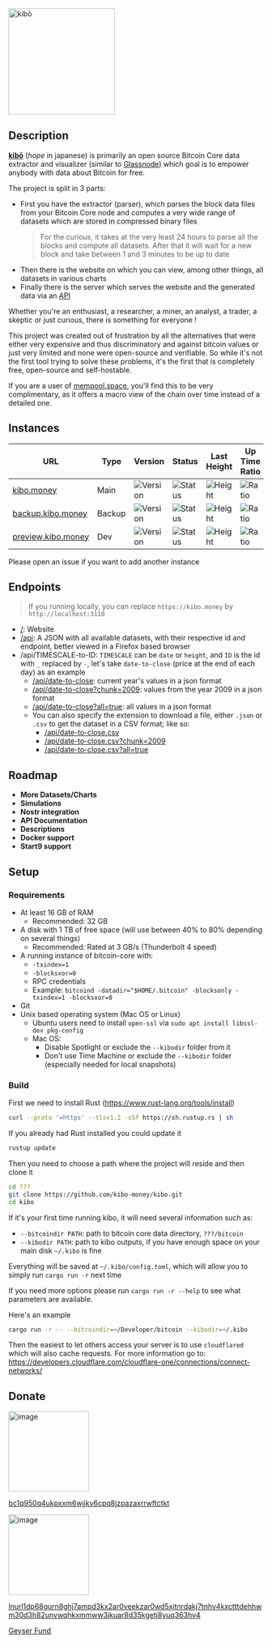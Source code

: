 <a href="https://kibo.money" target="_blank">
  <picture>
    <source media="(prefers-color-scheme: dark)" srcset="https://raw.githubusercontent.com/kibo-money/kibo/main/_assets/logo-long-text-dark.svg">
    <source media="(prefers-color-scheme: light)" srcset="https://raw.githubusercontent.com/kibo-money/kibo/main/_assets/logo-long-text-light.svg">
    <img alt="kibō" src="https://raw.githubusercontent.com/kibo-money/kibo/main/_assets/logo-long-text-light.svg" width="210" height="auto">
  </picture>
</a>

## Description

[**kibō**](https://kibo.money) (_hope_ in japanese) is primarily an open source Bitcoin Core data extractor and visualizer (similar to [Glassnode](https://glassnode.com)) which goal is to empower anybody with data about Bitcoin for free.

The project is split in 3 parts:

- First you have the extractor (parser), which parses the block data files from your Bitcoin Core node and computes a very wide range of datasets which are stored in compressed binary files
  > For the curious, it takes at the very least 24 hours to parse all the blocks and compute all datasets. After that it will wait for a new block and take between 1 and 3 minutes to be up to date
- Then there is the website on which you can view, among other things, all datasets in various charts
- Finally there is the server which serves the website and the generated data via an [API](https://github.com/kibo-money/kibo/tree/main#endpoints)

Whether you're an enthusiast, a researcher, a miner, an analyst, a trader, a skeptic or just curious, there is something for everyone !

This project was created out of frustration by all the alternatives that were either very expensive and thus discriminatory and against bitcoin values or just very limited and none were open-source and verifiable. So while it's not the first tool trying to solve these problems, it's the first that is completely free, open-source and self-hostable.

If you are a user of [mempool.space](https://mempool.space), you'll find this to be very complimentary, as it offers a macro view of the chain over time instead of a detailed one.

## Instances

| URL                                              | Type   | Version                                                                                                                                                                         | Status                                                                                                                                                         | Last Height                                                                                                                                                                      | Up Time Ratio                                                                                                                        |
| ------------------------------------------------ | ------ | ------------------------------------------------------------------------------------------------------------------------------------------------------------------------------- | -------------------------------------------------------------------------------------------------------------------------------------------------------------- | -------------------------------------------------------------------------------------------------------------------------------------------------------------------------------- | ------------------------------------------------------------------------------------------------------------------------------------ |
| [kibo.money](https://kibo.money)                 | Main   | ![Version](https://img.shields.io/badge/dynamic/toml?url=https%3A%2F%2Fkibo.money%2FCargo.toml&query=%24.package.version&style=for-the-badge&label=%20&color=%23db9e03)         | ![Status](https://img.shields.io/uptimerobot/status/m797259009-043f6b92d4cc2deef7d13f50?style=for-the-badge&label=%20&up_color=%231cb454&down_color=%23e63636) | ![Height](https://img.shields.io/badge/dynamic/json?url=https%3A%2F%2Fkibo.money%2Fapi%2Flast-height.json&query=%24.value&style=for-the-badge&label=%20&color=%23f26610)         | ![Ratio](https://img.shields.io/uptimerobot/ratio/m797259009-043f6b92d4cc2deef7d13f50?style=for-the-badge&label=%20&color=%232f73f1) |
| [backup.kibo.money](https://backup.kibo.money)   | Backup | ![Version](https://img.shields.io/badge/dynamic/toml?url=https%3A%2F%2Fbackup.kibo.money%2FCargo.toml&query=%24.package.version&style=for-the-badge&label=%20&color=%23db9e03)  | ![Status](https://img.shields.io/uptimerobot/status/m797259013-bb29a8264fab8786fb80c5ed?style=for-the-badge&label=%20&up_color=%231cb454&down_color=%23e63636) | ![Height](https://img.shields.io/badge/dynamic/json?url=https%3A%2F%2Fbackup.kibo.money%2Fapi%2Flast-height.json&query=%24.value&style=for-the-badge&label=%20&color=%23f26610)  | ![Ratio](https://img.shields.io/uptimerobot/ratio/m797259013-bb29a8264fab8786fb80c5ed?style=for-the-badge&label=%20&color=%232f73f1) |
| [preview.kibo.money](https://preview.kibo.money) | Dev    | ![Version](https://img.shields.io/badge/dynamic/toml?url=https%3A%2F%2Fpreview.kibo.money%2FCargo.toml&query=%24.package.version&style=for-the-badge&label=%20&color=%23db9e03) | ![Status](https://img.shields.io/uptimerobot/status/m797869753-d40fc161bcb34624857a8082?style=for-the-badge&label=%20&up_color=%231cb454&down_color=%23e63636) | ![Height](https://img.shields.io/badge/dynamic/json?url=https%3A%2F%2Fpreview.kibo.money%2Fapi%2Flast-height.json&query=%24.value&style=for-the-badge&label=%20&color=%23f26610) | ![Ratio](https://img.shields.io/uptimerobot/ratio/m797869753-d40fc161bcb34624857a8082?style=for-the-badge&label=%20&color=%232f73f1) |

Please open an issue if you want to add another instance

## Endpoints

> If you running locally, you can replace `https://kibo.money` by `http://localhost:3110`

- [/](https://kibo.money/): Website
- [/api](https://kibo.money/api): A JSON with all available datasets, with their respective id and endpoint, better viewed in a Firefox based browser
- /api/TIMESCALE-to-ID: `TIMESCALE` can be `date` or `height`, and `ID` is the id with `_` replaced by `-`, let's take `date-to-close` (price at the end of each day) as an example
  - [/api/date-to-close](https://kibo.money/api/date-to-close): current year's values in a json format
  - [/api/date-to-close?chunk=2009](https://kibo.money/api/date-to-close?chunk=2009): values from the year 2009 in a json format
  - [/api/date-to-close?all=true](https://kibo.money/api/date-to-close?all=true): all values in a json format
  - You can also specify the extension to download a file, either `.json` or `.csv` to get the dataset in a CSV format; like so:
    - [/api/date-to-close.csv](https://kibo.money/api/date-to-close.csv)
    - [/api/date-to-close.csv?chunk=2009](https://kibo.money/api/date-to-close.csv?chunk=2009)
    - [/api/date-to-close.csv?all=true](https://kibo.money/api/date-to-close.csv?all=true)

## Roadmap

- **More Datasets/Charts**
- **Simulations**
- **Nostr integration**
- **API Documentation**
- **Descriptions**
- **Docker support**
- **Start9 support**

## Setup

### Requirements

- At least 16 GB of RAM
  - Recommended: 32 GB
- A disk with 1 TB of free space (will use between 40% to 80% depending on several things)
  - Recommended: Rated at 3 GB/s (Thunderbolt 4 speed)
- A running instance of bitcoin-core with:
  - `-txindex=1`
  - `-blocksxor=0`
  - RPC credentials
  - Example: `bitcoind -datadir="$HOME/.bitcoin" -blocksonly -txindex=1 -blocksxor=0`
- Git
- Unix based operating system (Mac OS or Linux)
  - Ubuntu users need to install `open-ssl` via `sudo apt install libssl-dev pkg-config`
  - Mac OS:
    - Disable Spotlight or exclude the `--kibodir` folder from it
    - Don't use Time Machine or exclude the `--kibodir` folder (especially needed for local snapshots)

### Build

First we need to install Rust (https://www.rust-lang.org/tools/install)

```bash
curl --proto '=https' --tlsv1.2 -sSf https://sh.rustup.rs | sh
```

If you already had Rust installed you could update it

```bash
rustup update
```

Then you need to choose a path where the project will reside and then clone it

```bash
cd ???
git clone https://github.com/kibo-money/kibo.git
cd kibo
```

If it's your first time running kibo, it will need several information such as:

- `--bitcoindir PATH`: path to bitcoin core data directory, `???/bitcoin`
- `--kibodir PATH`: path to kibo outputs, if you have enough space on your main disk `~/.kibo` is fine

Everything will be saved at `~/.kibo/config.toml`, which will allow you to simply run `cargo run -r` next time

If you need more options please run `cargo run -r --help` to see what parameters are available.

Here's an example

```bash
cargo run -r -- --bitcoindir=~/Developer/bitcoin --kibodir=~/.kibo
```

Then the easiest to let others access your server is to use `cloudflared` which will also cache requests. For more information go to: https://developers.cloudflare.com/cloudflare-one/connections/connect-networks/

## Donate

<img width="159" alt="image" src="https://github.com/user-attachments/assets/8bbb759f-4874-46cb-b093-b30cb30f5828">

[bc1q950q4ukpxxm6wjjkv6cpq8jzpazaxrrwftctkt](bitcoin:bc1q950q4ukpxxm6wjjkv6cpq8jzpazaxrrwftctkt)

<img width="159" alt="image" src="https://github.com/user-attachments/assets/745e39c7-be26-4f2a-90f2-54786e62ba35">

[lnurl1dp68gurn8ghj7ampd3kx2ar0veekzar0wd5xjtnrdakj7tnhv4kxctttdehhwm30d3h82unvwqhkxmmww3jkuar8d35kgetj8yuq363hv4](lightning:lnurl1dp68gurn8ghj7ampd3kx2ar0veekzar0wd5xjtnrdakj7tnhv4kxctttdehhwm30d3h82unvwqhkxmmww3jkuar8d35kgetj8yuq363hv4)

[Geyser Fund](https://geyser.fund/project/kibo/)
